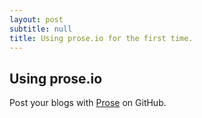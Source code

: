 ```yaml
---
layout: post
subtitle: null
title: Using prose.io for the first time.
---
```


## Using prose.io

Post your blogs with [Prose](http://prose.io) on GitHub.
